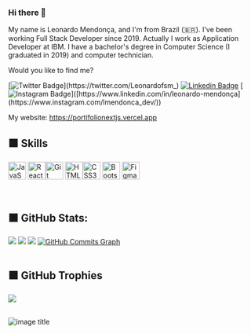 ### Hi there 👋

My name is Leonardo Mendonça, and I'm from Brazil (🇧🇷). I've been working Full Stack Developer since 2019. Actually I work as Application Developer at IBM. I have a bachelor's degree in Computer Science (I graduated in 2019) and computer technician.

Would you like to find me?

[![Twitter Badge](https://img.shields.io/badge/-Twitter-1ca0f1?style=flat-square&labelColor=1ca0f1&logo=twitter&logoColor=white&link=https://twitter.com/Leonardofsm_)](https://twitter.com/Leonardofsm_)
[![Linkedin Badge](https://img.shields.io/badge/-LinkedIn-blue?style=flat-square&logo=Linkedin&logoColor=white&link=https://www.linkedin.com/in/leonardo-mendonça)](https://www.linkedin.com/in/leonardo-mendonça)
[![Instagram Badge](https://img.shields.io/badge/-Instagram?style=flat-square&logo=Instagram&logoColor=blue&link=[https://www.linkedin.com/in/leonardo-mendonça](https://www.instagram.com/lmendonca_dev/))]([https://www.linkedin.com/in/leonardo-mendonça](https://www.instagram.com/lmendonca_dev/))

My website: https://portifolionextjs.vercel.app

## ⬛️  Skills
<p align="left">
<a href="https://developer.mozilla.org/en-US/docs/Web/JavaScript" target="_blank" rel="noreferrer"><img src="https://raw.githubusercontent.com/danielcranney/readme-generator/main/public/icons/skills/javascript-colored.svg" width="36" height="36" alt="JavaScript" /></a> <a href="https://reactjs.org/" target="_blank" rel="noreferrer"><img src="https://raw.githubusercontent.com/danielcranney/readme-generator/main/public/icons/skills/react-colored.svg" width="36" height="36" alt="React" /></a><a href="https://git-scm.com/" target="_blank" rel="noreferrer"><img src="https://raw.githubusercontent.com/danielcranney/readme-generator/main/public/icons/skills/git-colored.svg" width="36" height="36" alt="Git" /></a>
<a href="https://developer.mozilla.org/en-US/docs/Glossary/HTML5" target="_blank" rel="noreferrer"><img src="https://raw.githubusercontent.com/danielcranney/readme-generator/main/public/icons/skills/html5-colored.svg" width="36" height="36" alt="HTML5" /></a><a href="https://www.w3.org/TR/CSS/#css" target="_blank" rel="noreferrer"><img src="https://raw.githubusercontent.com/danielcranney/readme-generator/main/public/icons/skills/css3-colored.svg" width="36" height="36" alt="CSS3" /></a>
<a href="https://getbootstrap.com/" target="_blank" rel="noreferrer"><img src="https://raw.githubusercontent.com/danielcranney/readme-generator/main/public/icons/skills/bootstrap-colored.svg" width="36" height="36" alt="Bootstrap" /></a>
<a href="https://www.figma.com/" target="_blank" rel="noreferrer"><img src="https://raw.githubusercontent.com/danielcranney/readme-generator/main/public/icons/skills/figma-colored.svg" width="36" height="36" alt="Figma" /></a>
</p><br>


## ⬛️ GitHub Stats:
![](https://github-readme-stats.vercel.app/api?username=Leonardofsm&theme=radical&hide_border=true&include_all_commits=false&count_private=true) ![](https://github-readme-streak-stats.herokuapp.com/?user=lyssacavalcanti&theme=radical&hide_border=true) ![](https://github-readme-stats.vercel.app/api/top-langs/?username=lyssacavalcanti&theme=radical&hide_border=true&include_all_commits=false&count_private=true&layout=compact)
<a href="http://www.github.com/lyssacavalcanti"><img src="https://github-readme-activity-graph.cyclic.app/graph?username=lyssacavalcanti&bg_color=1c1917&color=ffffff&line=0cd0cd&point=ffffff&area_color=1c1917&area=true&hide_border=true&custom_title=GitHub%20Commits%20Graph" alt="GitHub Commits Graph" /></a><br><br>

## ⬛️ GitHub Trophies
![](https://github-profile-trophy.vercel.app/?username=Leonardofsm&theme=discord&no-frame=false&no-bg=true&margin-w=4)
<br><br>

![image title](https://rushter.com/counter.svg)
</br>

<!--
**Leonardofsm/leonardofsm** is a ✨ _special_ ✨ repository because its `README.md` (this file) appears on your GitHub profile.

Here are some ideas to get you started:

- 🔭 I’m currently working on ...
- 🌱 I’m currently learning ...
- 👯 I’m looking to collaborate on ...
- 🤔 I’m looking for help with ...
- 💬 Ask me about ...
- 📫 How to reach me: ...
- 😄 Pronouns: ...
- ⚡ Fun fact: ...
-->
